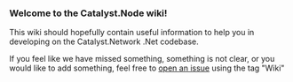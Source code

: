 ### Welcome to the Catalyst.Node wiki!

This wiki should hopefully contain useful information to help you in developing on the Catalyst.Network .Net codebase.

If you feel like we have missed something, something is not clear, or you would like to add something, feel free to [open an issue](https://github.com/catalyst-network/Catalyst.Node/issues) using the tag "Wiki"